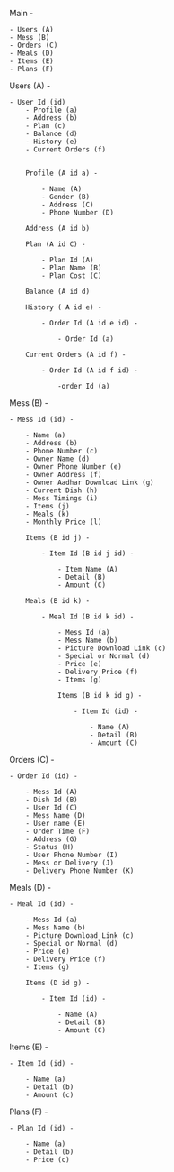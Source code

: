 
Main -

    - Users (A)
    - Mess (B)
    - Orders (C)
    - Meals (D)
    - Items (E)
    - Plans (F)

Users (A) -

    - User Id (id)
        - Profile (a)
        - Address (b)
        - Plan (c)
        - Balance (d)
        - History (e)
        - Current Orders (f)


        Profile (A id a) -

            - Name (A)
            - Gender (B)
            - Address (C)
            - Phone Number (D)

        Address (A id b) 

        Plan (A id C) -

            - Plan Id (A)
            - Plan Name (B)
            - Plan Cost (C)

        Balance (A id d)

        History ( A id e) - 

            - Order Id (A id e id) -

                - Order Id (a)

        Current Orders (A id f) -

            - Order Id (A id f id) -

                -order Id (a)


Mess (B) - 

    - Mess Id (id) -

        - Name (a)
        - Address (b)
        - Phone Number (c)
        - Owner Name (d)
        - Owner Phone Number (e)
        - Owner Address (f)
        - Owner Aadhar Download Link (g)
        - Current Dish (h)
        - Mess Timings (i)
        - Items (j)
        - Meals (k)
        - Monthly Price (l)

        Items (B id j) -

            - Item Id (B id j id) -

                - Item Name (A)
                - Detail (B)
                - Amount (C)

        Meals (B id k) -

            - Meal Id (B id k id) -

                - Mess Id (a)
                - Mess Name (b)
                - Picture Download Link (c)
                - Special or Normal (d)
                - Price (e)
                - Delivery Price (f)
                - Items (g)

                Items (B id k id g) -

                    - Item Id (id) -

                        - Name (A)
                        - Detail (B)
                        - Amount (C)


Orders (C) -

    - Order Id (id) -

        - Mess Id (A)
        - Dish Id (B)
        - User Id (C)
        - Mess Name (D)
        - User name (E)
        - Order Time (F)
        - Address (G)
        - Status (H)
        - User Phone Number (I)
        - Mess or Delivery (J)
        - Delivery Phone Number (K)

Meals (D) -

    - Meal Id (id) -

        - Mess Id (a)
        - Mess Name (b)
        - Picture Download Link (c)
        - Special or Normal (d)
        - Price (e)
        - Delivery Price (f)
        - Items (g)

        Items (D id g) -

            - Item Id (id) -

                - Name (A)
                - Detail (B)
                - Amount (C)

Items (E) - 

    - Item Id (id) - 

        - Name (a)
        - Detail (b)
        - Amount (c)

Plans (F) -

    - Plan Id (id) -

        - Name (a)
        - Detail (b)
        - Price (c)